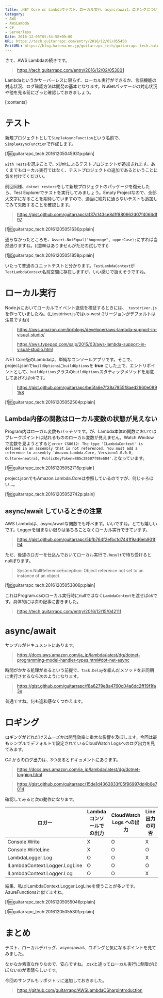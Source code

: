 ```yaml
---
Title: .NET Core on Lambdaでテスト、ローカル実行、async/await、ロギングについて
Category:
- AWS
- AWSLambda
- C#
- Serverless
Date: 2016-12-05T05:54:58+09:00
URL: https://tech.guitarrapc.com/entry/2016/12/05/055458
EditURL: https://blog.hatena.ne.jp/guitarrapc_tech/guitarrapc-tech.hatenablog.com/atom/entry/10328749687197365027
---
```


さて、AWS Lambdaの続きです。

> https://tech.guitarrapc.com/entry/2016/12/02/053001

Lambdaというかサーバーレスに限らず、ローカル実行ができるか、言語機能の対応状況、ログ確認方法は開発の基本となります。NuGetパッケージの対応状況や他を見る前にざっと確認しておきましょう。



[:contents]

# テスト

新規プロジェクトとして`SimpleAsyncFunction`という名前で、`SimpleAsyncFunction`で作成します。

[f:id:guitarrapc_tech:20161205045931p:plain]

`with Tests`を選ぶことで、xUnitによるテストプロジェクトが追加されます。あくまでもローカル実行ではなく、テストプロジェクトの追加であるということに気を付けてください。

前回同様、`dotnet restore`をして新規プロジェクトのパッケージを復元したら、Test Explorerでテストを実行してみましょう。Empty Projectなので、全部大文字になることを期待していますので、適当に絶対に通らないテストも追加してみて失敗することを確認します。

> https://gist.github.com/guitarrapc/a137c143ce8d1f880962d07f4066df97

[f:id:guitarrapc_tech:20161205051630p:plain]

通らなかったところを、`Assert.NotEqual("hogemoge", upperCase);`にすれば当然通りますね。((意味はありませんがただの試しです))


[f:id:guitarrapc_tech:20161205051858p:plain]

いたって普通のユニットテストと分かります。`TestLambdaContext`が`TestLambdaContext`名前空間に存在しますが、いい感じで扱えそうですね。

# ローカル実行

Node.jsにおいてローカルでイベント送信を検証するときには、`_testdriver.js`を作っていましたね。((_testdriver.jsではus-west-2リージョンがデフォルトは注意ですね))

> https://aws.amazon.com/jp/blogs/developer/aws-lambda-support-in-visual-studio/
>
> https://aws.typepad.com/sajp/2015/03/aws-lambda-support-in-visual-studio.html

.NET Core版のLambdaは、単純なコンソールアプリです。そこで、project.jsonで`buildOptions`に`buildOptions`を **true** にした上で、エントリポイントとして、`buildOptions`クラスの`buildOptions`スタティックメソッドを用意してあげればokです。

> https://gist.github.com/guitarrapc/be5fa6e7f38a7855f8aed2960e089158

[f:id:guitarrapc_tech:20161205052504p:plain]

## Lambda内部の関数はローカル変数の状態が見えない

Program内はローカル変数もバッチリです。が、Lambda本体の関数においてはブレークポイントは貼れるもののローカル変数が見えません。Watch Windowで変数を見ようとすると`error CS0012: The type 'ILambdaContext' is defined in an assembly that is not referenced. You must add a reference to assembly 'Amazon.Lambda.Core, Version=1.0.0.0, Culture=neutral, PublicKeyToken=885c28607f98e604'.`となっています。

[f:id:guitarrapc_tech:20161205052716p:plain]

project.jsonでもAmazon.Lambda.Coreは参照しているのですが、何じゃろほい...。

[f:id:guitarrapc_tech:20161205052742p:plain]


## async/await しているときの注意

AWS Lambdaは、async/awaitな関数でも呼べます。いいですね。とても嬉しいです。Loggerを組まない限りは落ちることなくローカル実行できています。

> https://gist.github.com/guitarrapc/5bfb764f2efbc1d7441f9ad6eb901f94

ただ、後述のロガーを仕込んでおいてローカル実行で`.Result`で待ち受けるとnullぽります。

> System.NullReferenceException: Object reference not set to an instance of an object.

[f:id:guitarrapc_tech:20161205053806p:plain]

これはProgram.csのローカル実行時にnullではなく`LambdaContext`を渡せばokです。具体的には次の記事に書きました。


> https://tech.guitarrapc.com/entry/2016/12/15/042111



# async/await

サンプルがドキュメントにあります。

> https://docs.aws.amazon.com/ja_jp/lambda/latest/dg/dotnet-programming-model-handler-types.html#dot-net-async

時間がかかる処理があるという前提で、`Task.Delay`を組んだメソッドを非同期に実行させるなら次のようになります。

> https://gist.github.com/guitarrapc/f8a6279e8a4760c04a6dc2ff19f1fa3e

普通ですね。何も違和感なくつかえます。

# ロギング

ロギングがどれだけスムーズかは開発効率に重大な影響を及ぼします。今回は最もシンプルでデフォルトで設定されているCloudWatch Logsへのログ出力を見てみます。

C# からのログ出力は、3つあるとドキュメントにあります。

> https://docs.aws.amazon.com/ja_jp/lambda/latest/dg/dotnet-logging.html

> https://gist.github.com/guitarrapc/15de1d4363833f05f96997dd4b6e7014

確認してみると次の動作になります。

ロガー | Lambdaコンソールでの出力 | CloudWatch Logs への出力 | Line出力の可否
----- | ---- | ---- | ----
Console.Write | X | O | X
Console.WirteLine | X | O | O
LambdaLogger.Log | O | O | X
ILambdaContext.Logger.LogLine  | O | O | O
ILambdaContext.Logger.Log  | O | O | X

結果、私はILambdaContext.Logger.LogLineを使うことが多いです。AzureFunctionsと似てますね。

[f:id:guitarrapc_tech:20161205055046p:plain]

[f:id:guitarrapc_tech:20161205055301p:plain]

# まとめ

テスト、ローカルデバッグ、async/await、ロギングと気になるポイントを見てみました。

なかなか素直な作りなので、安心ですね。.csxと違ってローカル実行に制限がほぼないのが素晴らしいです。

今回のサンプルもリポジトリに追加しておきました。

> https://github.com/guitarrapc/AWSLambdaCSharpIntroduction
